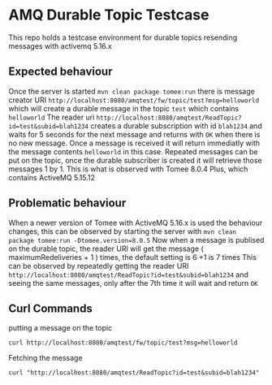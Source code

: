 # AMQ Durable Topic Testcase 

This repo holds a testcase environment for durable topics resending messages with activemq 5.16.x

## Expected behaviour
Once the server is started `mvn clean package tomee:run` there is message creator URI `http://localhost:8080/amqtest/fw/topic/test?msg=helloworld` which will create a durable message in the topic `test` which contains `helloworld`
The reader uri `http://localhost:8080/amqtest/ReadTopic?id=test&subid=blah1234` creates a durable subscription with id `blah1234` and waits for 5 seconds for the next message and returns with `OK` when there is no new message.
Once a message is received it will return immediatly with the message contents `helloworld` in this case.
Repeated messages can be put on the topic, once the durable subscriber is created it will retrieve those messages 1 by 1.
This is what is observed with Tomee 8.0.4 Plus, which contains ActiveMQ 5.15.12

## Problematic behaviour
When a newer version of Tomee with ActiveMQ 5.16.x is used the behaviour changes, this can be observed by starting the server with `mvn clean package tomee:run -Dtomee.version=8.0.5`
Now when a message is publised on the durable topic, the reader URI will get the message ( maximumRedeliveries + 1 ) times, the default setting is 6 +1 is 7 times
This can be observed by repeatedly getting the reader URI `http://localhost:8080/amqtest/ReadTopic?id=test&subid=blah1234` and seeing the same messages, only after the 7th time it will wait and return `OK`


## Curl Commands
putting a message on the topic
```
curl http://localhost:8080/amqtest/fw/topic/test?msg=helloworld
```

Fetching the message
```
curl "http://localhost:8080/amqtest/ReadTopic?id=test&subid=blah1234"
```
